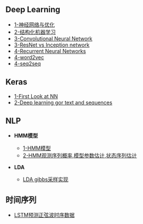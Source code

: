 Deep Learning
--------------

- [1-神经网络与优化](http://nbviewer.jupyter.org/github/lj72808up/DeepLearning/blob/master/blog/1-%E7%A5%9E%E7%BB%8F%E7%BD%91%E7%BB%9C%E4%B8%8E%E4%BC%98%E5%8C%96.ipynb)
- [2-结构化机器学习](http://nbviewer.jupyter.org/github/lj72808up/DeepLearning/blob/master/blog/2-%E7%BB%93%E6%9E%84%E5%8C%96%E6%9C%BA%E5%99%A8%E5%AD%A6%E4%B9%A0.ipynb)
- [3-Convolutional Neural Network](http://nbviewer.jupyter.org/github/lj72808up/DeepLearning/blob/master/blog/3-CNN.ipynb)
- [3-ResNet vs Inception network](http://nbviewer.jupyter.org/github/lj72808up/DeepLearning/blob/master/blog/3-ResNet%20vs%20Inception%20Net.ipynb)
- [4-Recurrent Neural Networks](https://nbviewer.jupyter.org/github/lj72808up/DeepLearning/blob/master/blog/4-Recurrent%20Neural%20Network.ipynb)
- [4-word2vec](http://nbviewer.jupyter.org/github/lj72808up/DeepLearning/blob/master/blog/4-word2vec.ipynb)
- [4-seq2seq](http://nbviewer.jupyter.org/github/lj72808up/DeepLearning/blob/master/blog/4-Seq2Seq.ipynb)

Keras
----------------
- [1-First Look at NN](http://nbviewer.jupyter.org/github/lj72808up/DeepLearning/blob/master/blog/DeepLearning%20in%20keras/1-%20First%20Look%20at%20NN%20.ipynb)  
- [2-Deep learning gor text and sequences](http://nbviewer.jupyter.org/github/lj72808up/DeepLearning/blob/master/blog/DeepLearning%20in%20keras/2-Deep%20Learning%20for%20Text%20or%20Sequence.ipynb)

NLP
-------------------
* **HMM模型**

    * [1-HMM模型](http://nbviewer.jupyter.org/github/lj72808up/DeepLearning/blob/master/blog/%E8%87%AA%E7%84%B6%E8%AF%AD%E8%A8%80%E5%A4%84%E7%90%86/1-HMM%E6%A8%A1%E5%9E%8B.ipynb)  
    * [2-HMM观测序列概率,模型参数估计,状态序列估计](http://nbviewer.jupyter.org/github/lj72808up/DeepLearning/blob/master/blog/%E8%87%AA%E7%84%B6%E8%AF%AD%E8%A8%80%E5%A4%84%E7%90%86/1-HMM%E8%A7%82%E6%B5%8B%E5%BA%8F%E5%88%97%E6%A6%82%E7%8E%87%2C%E6%A8%A1%E5%9E%8B%E5%8F%82%E6%95%B0%E4%BC%B0%E8%AE%A1%2C%E7%8A%B6%E6%80%81%E5%BA%8F%E5%88%97%E4%BC%B0%E8%AE%A1.ipynb)

* **LDA**

    * [LDA gibbs采样实现](https://nbviewer.jupyter.org/github/lj72808up/DeepLearning/blob/master/blog/LDA/1-LDA%E7%9A%84Gibbs%E9%87%87%E6%A0%B7%E5%AE%9E%E7%8E%B0.ipynb)

## 时间序列
- [LSTM预测正弦波时序数据](http://nbviewer.jupyter.org/github/lj72808up/DeepLearning/blob/master/blog/%E6%97%B6%E9%97%B4%E5%BA%8F%E5%88%97/0-lstm%E9%A2%84%E6%B5%8B%E6%97%B6%E5%BA%8F.ipynb)
